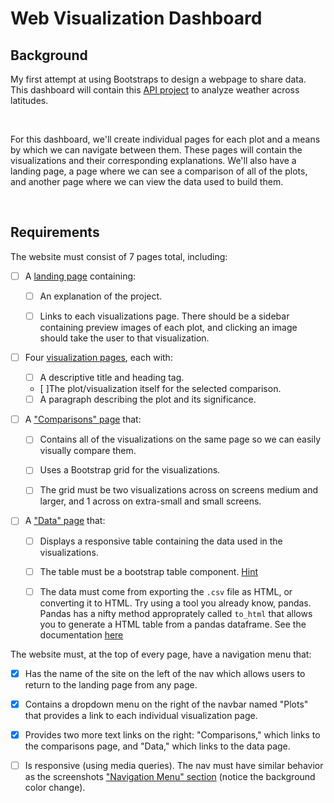 Web Visualization Dashboard
===========================

Background
----------

My first attempt at using Bootstraps to design a webpage to share data. This
dashboard will contain this [API
project](https://github.com/joshuajonme/python-api-challenge/blob/master/WeatherPy/WeatherPy.ipynb)
to analyze weather across latitudes.

 

For this dashboard, we'll create individual pages for each plot and a means by
which we can navigate between them. These pages will contain the visualizations
and their corresponding explanations. We'll also have a landing page, a page
where we can see a comparison of all of the plots, and another page where we can
view the data used to build them.

 

Requirements
------------

The website must consist of 7 pages total, including:

-   [ ] A [landing page](#landing-page) containing:

    -   [ ] An explanation of the project.

    -   [ ] Links to each visualizations page. There should be a sidebar
        containing preview images of each plot, and clicking an image should
        take the user to that visualization.

-   [ ] Four [visualization pages](#visualization-pages), each with:

    -   [ ] A descriptive title and heading tag.

    -   [ ]The plot/visualization itself for the selected comparison.

    -   [ ] A paragraph describing the plot and its significance.

-   [ ] A ["Comparisons" page](#comparisons-page) that:

    -   [ ] Contains all of the visualizations on the same page so we can easily
        visually compare them.

    -   [ ] Uses a Bootstrap grid for the visualizations.

    -   [ ] The grid must be two visualizations across on screens medium and
        larger, and 1 across on extra-small and small screens.

-   [ ] A ["Data" page](#data-page) that:

    -   [ ] Displays a responsive table containing the data used in the
        visualizations.

    -   [ ] The table must be a bootstrap table component.
        [Hint](https://getbootstrap.com/docs/4.3/content/tables/#responsive-tables)

    -   [ ] The data must come from exporting the `.csv` file as HTML, or
        converting it to HTML. Try using a tool you already know, pandas. Pandas
        has a nifty method approprately called `to_html` that allows you to
        generate a HTML table from a pandas dataframe. See the documentation
        [here](https://pandas.pydata.org/pandas-docs/version/0.17.0/generated/pandas.DataFrame.to_html.html)

The website must, at the top of every page, have a navigation menu that:

-   [x] Has the name of the site on the left of the nav which allows users to
    return to the landing page from any page.

-   [x] Contains a dropdown menu on the right of the navbar named "Plots" that
    provides a link to each individual visualization page.

-   [x] Provides two more text links on the right: "Comparisons," which links to
    the comparisons page, and "Data," which links to the data page.

-   [ ] Is responsive (using media queries). The nav must have similar behavior
    as the screenshots ["Navigation Menu" section](#navigation-menu) (notice the
    background color change).

 
